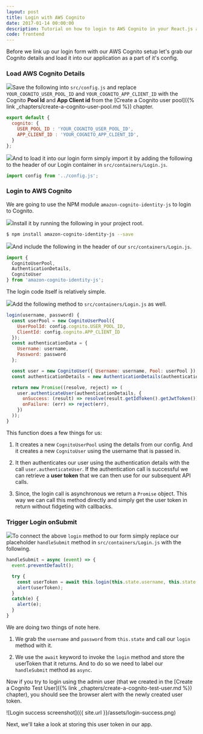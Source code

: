 ```yaml
---
layout: post
title: Login with AWS Cognito
date: 2017-01-14 00:00:00
description: Tutorial on how to login to AWS Cognito in your React.js app using the AWS JS SDK.
code: frontend
---
```


Before we link up our login form with our AWS Cognito setup let's grab our Cognito details and load it into our application as a part of it's config.

### Load AWS Cognito Details

<img class="code-marker" src="{{ site.url }}/assets/s.png" />Save the following into `src/config.js` and replace `YOUR_COGNITO_USER_POOL_ID` and `YOUR_COGNITO_APP_CLIENT_ID` with the Cognito **Pool Id** and **App Client id** from the [Create a Cognito user pool]({% link _chapters/create-a-cognito-user-pool.md %}) chapter.

``` javascript
export default {
  cognito: {
    USER_POOL_ID : 'YOUR_COGNITO_USER_POOL_ID',
    APP_CLIENT_ID : 'YOUR_COGNITO_APP_CLIENT_ID',
  }
};
```

<img class="code-marker" src="{{ site.url }}/assets/s.png" />And to load it into our login form simply import it by adding the following to the header of our Login container in `src/containers/Login.js`.

``` javascript
import config from '../config.js';
```

### Login to AWS Cognito

We are going to use the NPM module `amazon-cognito-identity-js` to login to Cognito.

<img class="code-marker" src="{{ site.url }}/assets/s.png" />Install it by running the following in your project root.

``` bash
$ npm install amazon-cognito-identity-js --save
```

<img class="code-marker" src="{{ site.url }}/assets/s.png" />And include the following in the header of our `src/containers/Login.js`.

``` javascript
import {
  CognitoUserPool,
  AuthenticationDetails,
  CognitoUser
} from 'amazon-cognito-identity-js';
```

The login code itself is relatively simple.

<img class="code-marker" src="{{ site.url }}/assets/s.png" />Add the following method to `src/containers/Login.js` as well.

``` javascript
login(username, password) {
  const userPool = new CognitoUserPool({
    UserPoolId: config.cognito.USER_POOL_ID,
    ClientId: config.cognito.APP_CLIENT_ID
  });
  const authenticationData = {
    Username: username,
    Password: password
  };

  const user = new CognitoUser({ Username: username, Pool: userPool });
  const authenticationDetails = new AuthenticationDetails(authenticationData);

  return new Promise((resolve, reject) => (
    user.authenticateUser(authenticationDetails, {
      onSuccess: (result) => resolve(result.getIdToken().getJwtToken()),
      onFailure: (err) => reject(err),
    })
  ));
}
```

This function does a few things for us:

1. It creates a new `CognitoUserPool` using the details from our config. And it creates a new `CognitoUser` using the username that is passed in.

2. It then authenticates our user using the authentication details with the call `user.authenticateUser`. If the authentication call is successful we can retrieve a **user token** that we can then use for our subsequent API calls.

3. Since, the login call is asynchronous we return a `Promise` object. This way we can call this method directly and simply get the user token in return without fidgeting with callbacks.

### Trigger Login onSubmit

<img class="code-marker" src="{{ site.url }}/assets/s.png" />To connect the above `login` method to our form simply replace our placeholder `handleSubmit` method in `src/containers/Login.js` with the following.

``` javascript
handleSubmit = async (event) => {
  event.preventDefault();

  try {
    const userToken = await this.login(this.state.username, this.state.password);
    alert(userToken);
  }
  catch(e) {
    alert(e);
  }
}
```

We are doing two things of note here.

1. We grab the `username` and `password` from `this.state` and call our `login` method with it.

2. We use the `await` keyword to invoke the `login` method and store the userToken that it returns. And to do so we need to label our `handleSubmit` method as `async`.

Now if you try to login using the admin user (that we created in the [Create a Cognito Test User]({% link _chapters/create-a-cognito-test-user.md %}) chapter), you should see the browser alert with the newly created user token.

![Login success screenshot]({{ site.url }}/assets/login-success.png)

Next, we'll take a look at storing this user token in our app.
